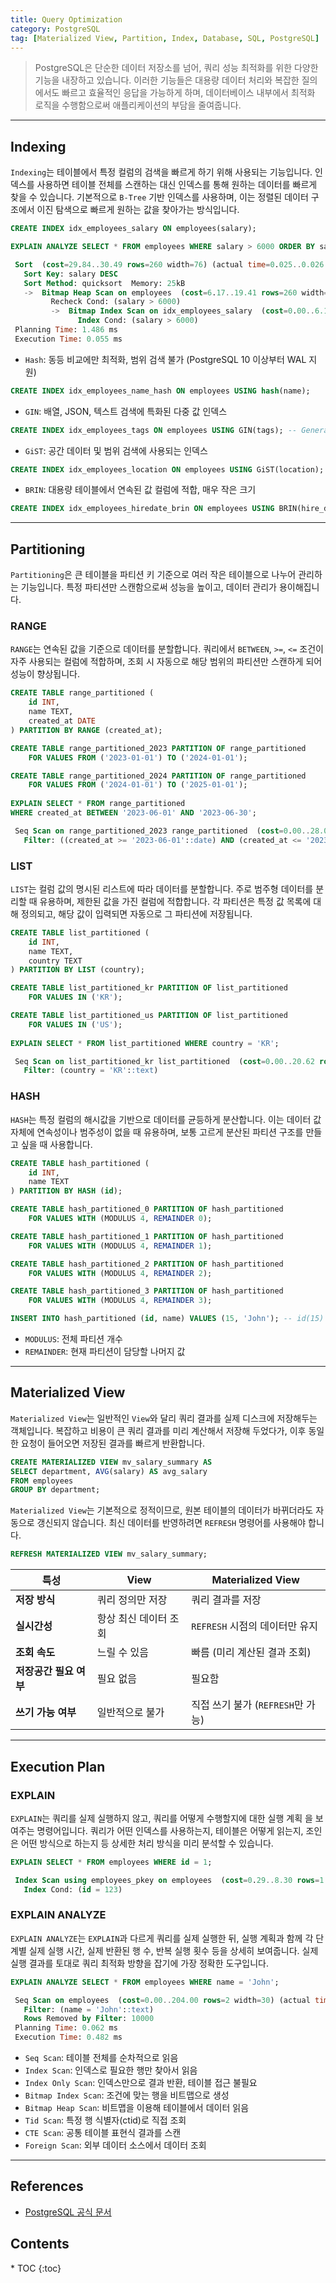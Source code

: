 ```yaml
---
title: Query Optimization
category: PostgreSQL
tag: [Materialized View, Partition, Index, Database, SQL, PostgreSQL]
---
```


> PostgreSQL은 단순한 데이터 저장소를 넘어, 쿼리 성능 최적화를 위한 다양한 기능을 내장하고 있습니다. 이러한 기능들은 대용량 데이터 처리와 복잡한 질의에서도 빠르고 효율적인 응답을 가능하게 하며, 데이터베이스 내부에서 최적화 로직을 수행함으로써 애플리케이션의 부담을 줄여줍니다.

---

## Indexing
`Indexing`는 테이블에서 특정 컬럼의 검색을 빠르게 하기 위해 사용되는 기능입니다. 인덱스를 사용하면 테이블 전체를 스캔하는 대신 인덱스를 통해 원하는 데이터를 빠르게 찾을 수 있습니다. 기본적으로 `B-Tree` 기반 인덱스를 사용하며, 이는 정렬된 데이터 구조에서 이진 탐색으로 빠르게 원하는 값을 찾아가는 방식입니다.

```sql
CREATE INDEX idx_employees_salary ON employees(salary);

EXPLAIN ANALYZE SELECT * FROM employees WHERE salary > 6000 ORDER BY salary DESC;
```

```sql
 Sort  (cost=29.84..30.49 rows=260 width=76) (actual time=0.025..0.026 rows=0 loops=1)
   Sort Key: salary DESC
   Sort Method: quicksort  Memory: 25kB
   ->  Bitmap Heap Scan on employees  (cost=6.17..19.41 rows=260 width=76) (actual time=0.021..0.021 rows=0 loops=1)
         Recheck Cond: (salary > 6000)
         ->  Bitmap Index Scan on idx_employees_salary  (cost=0.00..6.10 rows=260 width=0) (actual time=0.002..0.003 rows=0 loops=1)
               Index Cond: (salary > 6000)
 Planning Time: 1.486 ms
 Execution Time: 0.055 ms
 ```

- `Hash`: 동등 비교에만 최적화, 범위 검색 불가 (PostgreSQL 10 이상부터 WAL 지원)
```sql
CREATE INDEX idx_employees_name_hash ON employees USING hash(name);
```
- `GIN`: 배열, JSON, 텍스트 검색에 특화된 다중 값 인덱스
```sql
CREATE INDEX idx_employees_tags ON employees USING GIN(tags); -- Generalized Inverted Index
```
- `GiST`: 공간 데이터 및 범위 검색에 사용되는 인덱스
```sql
CREATE INDEX idx_employees_location ON employees USING GiST(location); -- Generalized Search Tree
```
- `BRIN`: 대용량 테이블에서 연속된 값 컬럼에 적합, 매우 작은 크기
```sql
CREATE INDEX idx_employees_hiredate_brin ON employees USING BRIN(hire_date); -- Block Range Index
```

---

## Partitioning
`Partitioning`은 큰 테이블을 파티션 키 기준으로 여러 작은 테이블으로 나누어 관리하는 기능입니다. 특정 파티션만 스캔함으로써 성능을 높이고, 데이터 관리가 용이해집니다.

### RANGE
`RANGE`는 연속된 값을 기준으로 데이터를 분할합니다. 쿼리에서 `BETWEEN`, `>=`, `<=` 조건이 자주 사용되는 컬럼에 적합하며, 조회 시 자동으로 해당 범위의 파티션만 스캔하게 되어 성능이 향상됩니다.

````sql
CREATE TABLE range_partitioned (
    id INT,
    name TEXT,
    created_at DATE
) PARTITION BY RANGE (created_at);

CREATE TABLE range_partitioned_2023 PARTITION OF range_partitioned
    FOR VALUES FROM ('2023-01-01') TO ('2024-01-01');

CREATE TABLE range_partitioned_2024 PARTITION OF range_partitioned
    FOR VALUES FROM ('2024-01-01') TO ('2025-01-01');
    
EXPLAIN SELECT * FROM range_partitioned
WHERE created_at BETWEEN '2023-06-01' AND '2023-06-30';
````

```sql
 Seq Scan on range_partitioned_2023 range_partitioned  (cost=0.00..28.00 rows=6 width=40)
   Filter: ((created_at >= '2023-06-01'::date) AND (created_at <= '2023-06-30'::date))
```

### LIST
`LIST`는 컬럼 값의 명시된 리스트에 따라 데이터를 분할합니다. 주로 범주형 데이터를 분리할 때 유용하며, 제한된 값을 가진 컬럼에 적합합니다. 각 파티션은 특정 값 목록에 대해 정의되고, 해당 값이 입력되면 자동으로 그 파티션에 저장됩니다.

```sql
CREATE TABLE list_partitioned (
    id INT,
    name TEXT,
    country TEXT
) PARTITION BY LIST (country);

CREATE TABLE list_partitioned_kr PARTITION OF list_partitioned
    FOR VALUES IN ('KR');

CREATE TABLE list_partitioned_us PARTITION OF list_partitioned
    FOR VALUES IN ('US');
    
EXPLAIN SELECT * FROM list_partitioned WHERE country = 'KR';
```

```sql
 Seq Scan on list_partitioned_kr list_partitioned  (cost=0.00..20.62 rows=4 width=68)
   Filter: (country = 'KR'::text)
```

### HASH
`HASH`는 특정 컬럼의 해시값을 기반으로 데이터를 균등하게 분산합니다. 이는 데이터 값 자체에 연속성이나 범주성이 없을 때 유용하며, 보통 고르게 분산된 파티션 구조를 만들고 싶을 때 사용합니다.


```sql
CREATE TABLE hash_partitioned (
    id INT,
    name TEXT
) PARTITION BY HASH (id);

CREATE TABLE hash_partitioned_0 PARTITION OF hash_partitioned
    FOR VALUES WITH (MODULUS 4, REMAINDER 0);

CREATE TABLE hash_partitioned_1 PARTITION OF hash_partitioned
    FOR VALUES WITH (MODULUS 4, REMAINDER 1);

CREATE TABLE hash_partitioned_2 PARTITION OF hash_partitioned
    FOR VALUES WITH (MODULUS 4, REMAINDER 2);

CREATE TABLE hash_partitioned_3 PARTITION OF hash_partitioned
    FOR VALUES WITH (MODULUS 4, REMAINDER 3);

INSERT INTO hash_partitioned (id, name) VALUES (15, 'John'); -- id(15) % 4 => hash_partitioned_3
```
- `MODULUS`: 전체 파티션 개수
- `REMAINDER`: 현재 파티션이 담당할 나머지 값

---

## Materialized View
`Materialized View`는 일반적인 `View`와 달리 쿼리 결과를 실제 디스크에 저장해두는 객체입니다. 복잡하고 비용이 큰 쿼리 결과를 미리 계산해서 저장해 두었다가, 이후 동일한 요청이 들어오면 저장된 결과를 빠르게 반환합니다.

```sql
CREATE MATERIALIZED VIEW mv_salary_summary AS
SELECT department, AVG(salary) AS avg_salary
FROM employees
GROUP BY department;
```

`Materialized View`는 기본적으로 정적이므로, 원본 테이블의 데이터가 바뀌더라도 자동으로 갱신되지 않습니다. 최신 데이터를 반영하려면 `REFRESH` 명령어를 사용해야 합니다.

```sql
REFRESH MATERIALIZED VIEW mv_salary_summary;
```

| 특성 | View	| Materialized View |
|-|-|-|
| **저장 방식**	| 쿼리 정의만 저장 | 쿼리 결과를 저장 |
| **실시간성** | 항상 최신 데이터 조회 | `REFRESH` 시점의 데이터만 유지 |
| **조회 속도**	| 느릴 수 있음 | 빠름 (미리 계산된 결과 조회) |
| **저장공간 필요 여부** | 필요 없음 | 필요함 |
| **쓰기 가능 여부** | 일반적으로 불가 | 직접 쓰기 불가 (`REFRESH`만 가능) |

---

## Execution Plan

### EXPLAIN
`EXPLAIN`는 쿼리를 실제 실행하지 않고, 쿼리를 어떻게 수행할지에 대한 실행 계획 을 보여주는 명령어입니다. 쿼리가 어떤 인덱스를 사용하는지, 테이블은 어떻게 읽는지, 조인은 어떤 방식으로 하는지 등 상세한 처리 방식을 미리 분석할 수 있습니다.

```sql
EXPLAIN SELECT * FROM employees WHERE id = 1;
```

```sql
 Index Scan using employees_pkey on employees  (cost=0.29..8.30 rows=1 width=30)
   Index Cond: (id = 123)
```

### EXPLAIN ANALYZE
`EXPLAIN ANALYZE`는 `EXPLAIN`과 다르게 쿼리를 실제 실행한 뒤, 실행 계획과 함께 각 단계별 실제 실행 시간, 실제 반환된 행 수, 반복 실행 횟수 등을 상세히 보여줍니다. 실제 실행 결과를 토대로 쿼리 최적화 방향을 잡기에 가장 정확한 도구입니다.

```sql
EXPLAIN ANALYZE SELECT * FROM employees WHERE name = 'John';
```

```sql
 Seq Scan on employees  (cost=0.00..204.00 rows=2 width=30) (actual time=0.473..0.473 rows=0 loops=1)
   Filter: (name = 'John'::text)
   Rows Removed by Filter: 10000
 Planning Time: 0.062 ms
 Execution Time: 0.482 ms
```

- `Seq Scan`: 테이블 전체를 순차적으로 읽음
- `Index Scan`: 인덱스로 필요한 행만 찾아서 읽음
- `Index Only Scan`: 인덱스만으로 결과 반환, 테이블 접근 불필요
- `Bitmap Index Scan`: 조건에 맞는 행을 비트맵으로 생성
- `Bitmap Heap Scan`: 비트맵을 이용해 테이블에서 데이터 읽음
- `Tid Scan`: 특정 행 식별자(ctid)로 직접 조회
- `CTE Scan`: 공통 테이블 표현식 결과를 스캔
- `Foreign Scan`: 외부 데이터 소스에서 데이터 조회

---

## References
- [PostgreSQL 공식 문서](https://www.postgresql.org/docs/current/)

<nav class="post-toc" markdown="1">
  <h2>Contents</h2>
* TOC
{:toc}
</nav>
